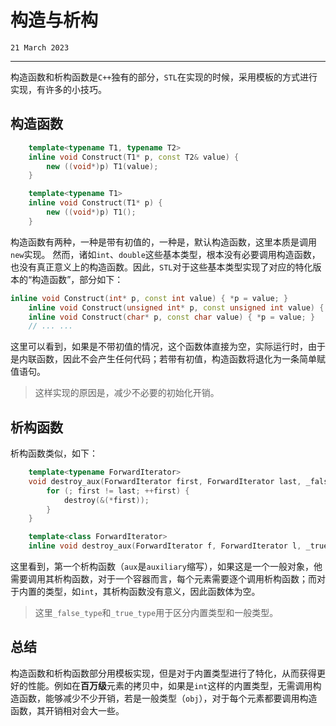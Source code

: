 # 构造与析构
`21 March 2023`

----
构造函数和析构函数是`C++`独有的部分，`STL`在实现的时候，采用模板的方式进行实现，有许多的小技巧。
## 构造函数
```c++
	template<typename T1, typename T2>
	inline void Construct(T1* p, const T2& value) {
		new ((void*)p) T1(value);
	}

	template<typename T1>
	inline void Construct(T1* p) {
		new ((void*)p) T1();
	}
```
构造函数有两种，一种是带有初值的，一种是，默认构造函数，这里本质是调用`new`实现。
然而，诸如`int`、`double`这些基本类型，根本没有必要调用构造函数，也没有真正意义上的构造函数。因此，`STL`对于这些基本类型实现了对应的特化版本的“构造函数”，部分如下：
```c++
inline void Construct(int* p, const int value) { *p = value; }
	inline void Construct(unsigned int* p, const unsigned int value) { *p = value; }
	inline void Construct(char* p, const char value) { *p = value; }
    // ... ...
```
这里可以看到，如果是不带初值的情况，这个函数体直接为空，实际运行时，由于是内联函数，因此不会产生任何代码；若带有初值，构造函数将退化为一条简单赋值语句。
> 这样实现的原因是，减少不必要的初始化开销。
## 析构函数
析构函数类似，如下：
```c++
	template<typename ForwardIterator>
	void destroy_aux(ForwardIterator first, ForwardIterator last, _false_type) {
		for (; first != last; ++first) {
			destroy(&(*first));
		}
	}

	template<class ForwardIterator>
	inline void destroy_aux(ForwardIterator f, ForwardIterator l, _true_type) {}
```
这里看到，第一个析构函数（`aux`是`auxiliary`缩写），如果这是一个一般对象，他需要调用其析构函数，对于一个容器而言，每个元素需要逐个调用析构函数；而对于内置的类型，如`int`，其析构函数没有意义，因此函数体为空。
> 这里`_false_type`和`_true_type`用于区分内置类型和一般类型。

## 总结
构造函数和析构函数部分用模板实现，但是对于内置类型进行了特化，从而获得更好的性能。例如在**百万级**元素的拷贝中，如果是`int`这样的内置类型，无需调用构造函数，能够减少不少开销，若是一般类型（`obj`），对于每个元素都要调用构造函数，其开销相对会大一些。
